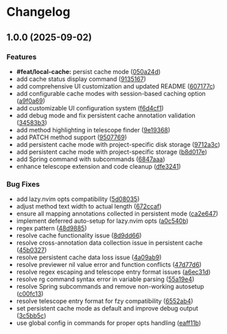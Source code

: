 # Changelog

## 1.0.0 (2025-09-02)


### Features

* **#feat/local-cache:** persist cache mode ([050a24d](https://github.com/zerochae/telescope-spring.nvim/commit/050a24d57d2f91a87265d09f5ecb918e4c019381))
* add cache status display command ([9135167](https://github.com/zerochae/telescope-spring.nvim/commit/9135167cb3fdbd1a03037a2f53df1ee2f2136cf2))
* add comprehensive UI customization and updated README ([607177c](https://github.com/zerochae/telescope-spring.nvim/commit/607177c1705119977c8a972c8bda895eebd92f8e))
* add configurable cache modes with session-based caching option ([a9f0a69](https://github.com/zerochae/telescope-spring.nvim/commit/a9f0a694b61cc652911a4ed5734fe454dab50d20))
* add customizable UI configuration system ([f6d4cf1](https://github.com/zerochae/telescope-spring.nvim/commit/f6d4cf10de067078c14a6f940b8ac25834bf93af))
* add debug mode and fix persistent cache annotation validation ([34583b3](https://github.com/zerochae/telescope-spring.nvim/commit/34583b37b37fa2a8c3ea9a630aeb1483c69f057c))
* add method highlighting in telescope finder ([9e19368](https://github.com/zerochae/telescope-spring.nvim/commit/9e193681a67f39ea253ad400743579c1c2983d34))
* add PATCH method support ([9507769](https://github.com/zerochae/telescope-spring.nvim/commit/9507769eed2f30bdf3960eefb17c1320332c1022))
* add persistent cache mode with project-specific disk storage ([9712a3c](https://github.com/zerochae/telescope-spring.nvim/commit/9712a3cedefe6e21ba1ac32bfca79dfa3724ede0))
* add persistent cache mode with project-specific storage ([b8d017e](https://github.com/zerochae/telescope-spring.nvim/commit/b8d017e94c18ceda6f7ff89b034f8d080aae800c))
* add Spring command with subcommands ([6847aaa](https://github.com/zerochae/telescope-spring.nvim/commit/6847aaa199c4a1f73cb52bf0a4d9331cf32baf8a))
* enhance telescope extension and code cleanup ([dfe3241](https://github.com/zerochae/telescope-spring.nvim/commit/dfe3241a2210785dfc63ee6798c94c858afa63f0))


### Bug Fixes

* add lazy.nvim opts compatibility ([5d08035](https://github.com/zerochae/telescope-spring.nvim/commit/5d08035ffa9dbd62e858d7978208da5695558861))
* adjust method text width to actual length ([672ccaf](https://github.com/zerochae/telescope-spring.nvim/commit/672ccafd47daf4f9f6ba040e7de8cb6c06f71e1c))
* ensure all mapping annotations collected in persistent mode ([ca2e647](https://github.com/zerochae/telescope-spring.nvim/commit/ca2e647851c7d66990cb4d0e6cf76617189bf3ba))
* implement deferred auto-setup for lazy.nvim opts ([a0c540b](https://github.com/zerochae/telescope-spring.nvim/commit/a0c540b285e6f07b5fe5047ae267b98a46e33dc5))
* regex pattern ([48d9885](https://github.com/zerochae/telescope-spring.nvim/commit/48d9885553abc989a5fa86cdfa80ea486e33a572))
* resolve cache functionality issue ([8d9dd66](https://github.com/zerochae/telescope-spring.nvim/commit/8d9dd661fd1107d1454061cce9ab60e83aa583ef))
* resolve cross-annotation data collection issue in persistent cache ([45b0327](https://github.com/zerochae/telescope-spring.nvim/commit/45b0327ff17765405bf4860efc4cba274c7ba030))
* resolve persistent cache data loss issue ([4a09ab9](https://github.com/zerochae/telescope-spring.nvim/commit/4a09ab90667a945b2a61f536551c095585f4cd70))
* resolve previewer nil value error and function conflicts ([47d77d6](https://github.com/zerochae/telescope-spring.nvim/commit/47d77d6c80773fa33d1842fcb1c94200d3fb8b9b))
* resolve regex escaping and telescope entry format issues ([a6ec31d](https://github.com/zerochae/telescope-spring.nvim/commit/a6ec31d781d483b0d4cf6020bb7c8a4112a97ddb))
* resolve rg command syntax error in variable parsing ([55a19e4](https://github.com/zerochae/telescope-spring.nvim/commit/55a19e4883369413c3077fabfaa97fa4ed2bb987))
* resolve Spring subcommands and remove non-working autosetup ([c00fc13](https://github.com/zerochae/telescope-spring.nvim/commit/c00fc13dc7595bb8251cffc22a00ad1f612f8c43))
* resolve telescope entry format for fzy compatibility ([6552ab4](https://github.com/zerochae/telescope-spring.nvim/commit/6552ab4c130e9b8bce527c34688c6c1851062024))
* set persistent cache mode as default and improve debug output ([3c5bb5c](https://github.com/zerochae/telescope-spring.nvim/commit/3c5bb5c6c85a8c50d4c721e63c03827cfb71e874))
* use global config in commands for proper opts handling ([eaff11b](https://github.com/zerochae/telescope-spring.nvim/commit/eaff11b0cd0b4a544824c108c263ead0b6028550))
